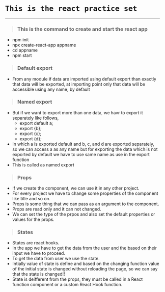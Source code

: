 # `This is the react practice set`
***

<!-- This is the command to create and start the react app -->

> ### This is the command to create and start the react app
- npm init
- npx create-react-app appname
- cd appname
- npm start

<!-- Default export -->

> ### Default export
- From any module if data are imported using default export than exactly that data will be exported, at importing point only that data will be accessible using any name, by default

<!-- Named export -->

> ### Named export
- But if we want to export more than one data, we havr to export it separately like follows,
    - export default a;
    - export {b};
    - export {c};
    - export {d};
- In which a is exported default and b, c, and d are exported separately, so we can access a as any name but for exporting the data which is not exported by default we have to use same name as use in the export function
- This is called as named export

<!-- Props -->

> ### Props
- If we create the component, we can use it in any other project.
- For every project we have to change some properties of the component like title and so on.
- Props is some thing that we can pass as an argument to the component.
- Props are read only and it can not changed.
- We can set the type of the prpos and also set the default properties or values for the props.

<!-- States -->

> ### States

- States are react hooks.
- In the app we have to get the data from the user and the based on their input we have to proceed.
- To get the data from user we use the state.
- Intially value of state is define and based on the changing function value of the initial state is changed without reloading the page, so we can say that the state is changed!!
- State is deifferent from the props, they must be called in a React function component or a custom React Hook function.
